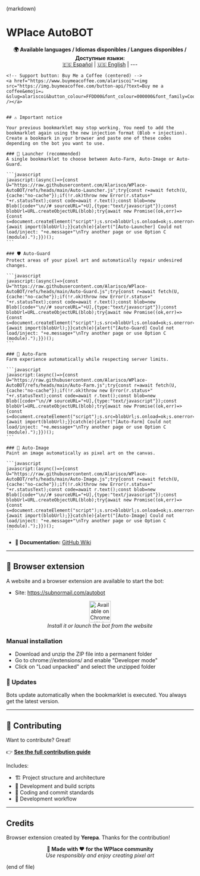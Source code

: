 (markdown)
# WPlace AutoBOT

<!-- Language selector -->
<p align="center">
	<strong>🌍 Available languages / Idiomas disponibles / Langues disponibles / Доступные языки:</strong><br>
	<a href="../README.md">🇪🇸 Español</a> |
	<a href="README-en.md">🇺🇸 English</a> |
	---

	<!-- Support button: Buy Me a Coffee (centered) -->
	<a href="https://www.buymeacoffee.com/alariscoi"><img src="https://img.buymeacoffee.com/button-api/?text=Buy me a coffee&emoji=☕&slug=alariscoi&button_colour=FFDD00&font_colour=000000&font_family=Cookie&outline_colour=000000&coffee_colour=ffffff" /></a>


	## ⚠️ Important notice

	Your previous bookmarklet may stop working. You need to add the bookmarklet again using the new injection format (Blob + injection). Create a bookmark in your browser and paste one of these codes depending on the bot you want to use.

	### 🧭 Launcher (recommended)
	A single bookmarklet to choose between Auto-Farm, Auto-Image or Auto-Guard.

	```javascript
	javascript:(async()=>{const U="https://raw.githubusercontent.com/Alarisco/WPlace-AutoBOT/refs/heads/main/Auto-Launcher.js";try{const r=await fetch(U,{cache:"no-cache"});if(!r.ok)throw new Error(r.status+" "+r.statusText);const code=await r.text();const blob=new Blob([code+"\n//# sourceURL="+U],{type:"text/javascript"});const blobUrl=URL.createObjectURL(blob);try{await new Promise((ok,err)=>{const s=document.createElement("script");s.src=blobUrl;s.onload=ok;s.onerror=err;document.documentElement.appendChild(s);});}catch(e){await import(blobUrl);}}catch(e){alert("[Auto-Launcher] Could not load/inject: "+e.message+"\nTry another page or use Option C (module).");}})();
	```

	### 🛡️ Auto-Guard
	Protect areas of your pixel art and automatically repair undesired changes.

	```javascript
	javascript:(async()=>{const U="https://raw.githubusercontent.com/Alarisco/WPlace-AutoBOT/refs/heads/main/Auto-Guard.js";try{const r=await fetch(U,{cache:"no-cache"});if(!r.ok)throw new Error(r.status+" "+r.statusText);const code=await r.text();const blob=new Blob([code+"\n//# sourceURL="+U],{type:"text/javascript"});const blobUrl=URL.createObjectURL(blob);try{await new Promise((ok,err)=>{const s=document.createElement("script");s.src=blobUrl;s.onload=ok;s.onerror=err;document.documentElement.appendChild(s);});}catch(e){await import(blobUrl);}}catch(e){alert("[Auto-Guard] Could not load/inject: "+e.message+"\nTry another page or use Option C (module).");}})();
	```

	### 🌾 Auto-Farm
	Farm experience automatically while respecting server limits.

	```javascript
	javascript:(async()=>{const U="https://raw.githubusercontent.com/Alarisco/WPlace-AutoBOT/refs/heads/main/Auto-Farm.js";try{const r=await fetch(U,{cache:"no-cache"});if(!r.ok)throw new Error(r.status+" "+r.statusText);const code=await r.text();const blob=new Blob([code+"\n//# sourceURL="+U],{type:"text/javascript"});const blobUrl=URL.createObjectURL(blob);try{await new Promise((ok,err)=>{const s=document.createElement("script");s.src=blobUrl;s.onload=ok;s.onerror=err;document.documentElement.appendChild(s);});}catch(e){await import(blobUrl);}}catch(e){alert("[Auto-Farm] Could not load/inject: "+e.message+"\nTry another page or use Option C (module).");}})();
	```

	### 🎨 Auto-Image
	Paint an image automatically as pixel art on the canvas.

	```javascript
	javascript:(async()=>{const U="https://raw.githubusercontent.com/Alarisco/WPlace-AutoBOT/refs/heads/main/Auto-Image.js";try{const r=await fetch(U,{cache:"no-cache"});if(!r.ok)throw new Error(r.status+" "+r.statusText);const code=await r.text();const blob=new Blob([code+"\n//# sourceURL="+U],{type:"text/javascript"});const blobUrl=URL.createObjectURL(blob);try{await new Promise((ok,err)=>{const s=document.createElement("script");s.src=blobUrl;s.onload=ok;s.onerror=err;document.documentElement.appendChild(s);});}catch(e){await import(blobUrl);}}catch(e){alert("[Auto-Image] Could not load/inject: "+e.message+"\nTry another page or use Option C (module).");}})();
	```
 - **📖 Documentation:** [GitHub Wiki](https://github.com/Alarisco/WPlace-AutoBOT)

---

## 🧩 Browser extension

A website and a browser extension are available to start the bot:

- Site: https://subnormail.com/autobot

<p align="center">
	<a href="https://subnormail.com/autobot" target="_blank" rel="noopener">
		<img alt="Available on Chrome Web Store" height="58" src="https://developer.chrome.com/static/docs/webstore/branding/image/ChromeWebStore_BadgeWBorder_v2_206x58.png" />
	</a>
	<br/>
	<em>Install it or launch the bot from the website</em>
</p>

### Manual installation

- Download and unzip the ZIP file into a permanent folder
- Go to chrome://extensions/ and enable "Developer mode"
- Click on "Load unpacked" and select the unzipped folder

### 🔄 Updates

Bots update automatically when the bookmarklet is executed. You always get the latest version.

---

## 🤝 Contributing

Want to contribute? Great!

👉 **[See the full contribution guide](CONTRIBUTING.md)**

Includes:
- 🏗️ Project structure and architecture
- 🔧 Development and build scripts
- 📝 Coding and commit standards
- 🚀 Development workflow

---

## Credits

Browser extension created by **Yerepa**. Thanks for the contribution!

<p align="center">
	<strong>🎨 Made with ❤️ for the WPlace community</strong><br>
	<em>Use responsibly and enjoy creating pixel art</em>
</p>

(end of file)

